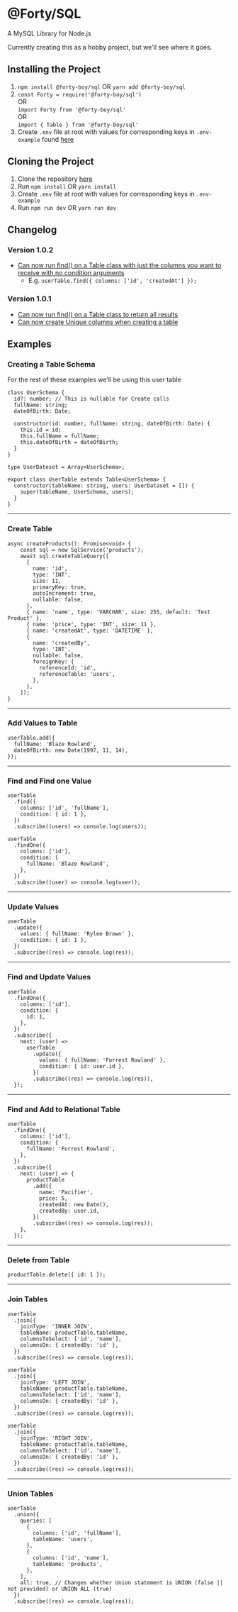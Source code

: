 # @Forty/SQL

A MySQL Library for Node.js

Currently creating this as a hobby project, but we'll see where it goes.

## Installing the Project

1. `npm install @forty-boy/sql` OR `yarn add @forty-boy/sql`
2. `const Forty = require('@forty-boy/sql')` \
   OR \
   `import Forty from '@forty-boy/sql'` \
   OR \
   `import { Table } from '@forty-boy/sql'`
3. Create `.env` file at root with values for corresponding keys in `.env-example` found [here](https://github.com/blaze-rowland/forty-sql/blob/main/.env-example)

## Cloning the Project

1. Clone the repository [here](https://github.com/blaze-rowland/forty-sql.git)
2. Run `npm install` OR `yarn install`
3. Create `.env` file at root with values for corresponding keys in `.env-example`
4. Run `npm run dev` OR `yarn run dev`

## Changelog

### Version 1.0.2

- [Can now run find() on a Table class with just the columns you want to receive with no condition arguments](https://github.com/blaze-rowland/forty-sql/issues/3)
  - E.g. `userTable.find({ columns: ['id', 'createdAt'] });`

### Version 1.0.1

- [Can now run find() on a Table class to return all results](https://github.com/blaze-rowland/forty-sql/issues/2)
- [Can now create Unique columns when creating a table](https://github.com/blaze-rowland/forty-sql/issues/1)

## Examples

### Creating a Table Schema

For the rest of these examples we'll be using this user table

```
class UserSchema {
  id?: number; // This is nullable for Create calls
  fullName: string;
  dateOfBirth: Date;

  constructor(id: number, fullName: string, dateOfBirth: Date) {
    this.id = id;
    this.fullName = fullName;
    this.dateOfBirth = dateOfBirth;
  }
}

type UserDateset = Array<UserSchema>;

export class UserTable extends Table<UserSchema> {
  constructor(tableName: string, users: UserDataset = []) {
    super(tableName, UserSchema, users);
  }
}
```

---

### Create Table

```
async createProducts(): Promise<void> {
    const sql = new SqlService('products');
    await sql.createTableQuery([
      {
        name: 'id',
        type: 'INT',
        size: 11,
        primaryKey: true,
        autoIncrement: true,
        nullable: false,
      },
      { name: 'name', type: 'VARCHAR', size: 255, default: 'Test Product' },
      { name: 'price', type: 'INT', size: 11 },
      { name: 'createdAt', type: 'DATETIME' },
      {
        name: 'createdBy',
        type: 'INT',
        nullable: false,
        foreignKey: {
          referenceId: 'id',
          referenceTable: 'users',
        },
      },
    ]);
}
```

---

### Add Values to Table

```
userTable.add({
  fullName: 'Blaze Rowland',
  dateOfBirth: new Date(1997, 11, 14),
});
```

---

### Find and Find one Value

```
userTable
  .find({
    columns: ['id', 'fullName'],
    condition: { id: 1 },
  })
  .subscribe((users) => console.log(users));
```

```
userTable
  .findOne({
    columns: ['id'],
    condition: {
      fullName: 'Blaze Rowland',
    },
  })
  .subscribe((user) => console.log(user));
```

---

### Update Values

```
userTable
  .update({
    values: { fullName: 'Rylee Brown' },
    condition: { id: 1 },
  })
  .subscribe((res) => console.log(res));
```

---

### Find and Update Values

```
userTable
  .findOne({
    columns: ['id'],
    condition: {
      id: 1,
    },
  })
  .subscribe({
    next: (user) =>
      userTable
        .update({
          values: { fullName: 'Forrest Rowland' },
          condition: { id: user.id },
        })
        .subscribe((res) => console.log(res)),
  });
```

---

### Find and Add to Relational Table

```
userTable
  .findOne({
    columns: ['id'],
    condition: {
      fullName: 'Forrest Rowland',
    },
  })
  .subscribe({
    next: (user) => {
      productTable
        .add({
          name: 'Pacifier',
          price: 5,
          createdAt: new Date(),
          createdBy: user.id,
        })
        .subscribe((res) => console.log(res));
    },
  });
```

---

### Delete from Table

```
productTable.delete({ id: 1 });
```

---

### Join Tables

```
userTable
  .join({
    joinType: 'INNER JOIN',
    tableName: productTable.tableName,
    columnsToSelect: ['id', 'name'],
    columnsOn: { createdBy: 'id' },
  })
  .subscribe((res) => console.log(res));
```

```
userTable
  .join({
    joinType: 'LEFT JOIN',
    tableName: productTable.tableName,
    columnsToSelect: ['id', 'name'],
    columnsOn: { createdBy: 'id' },
  })
  .subscribe((res) => console.log(res));
```

```
userTable
  .join({
    joinType: 'RIGHT JOIN',
    tableName: productTable.tableName,
    columnsToSelect: ['id', 'name'],
    columnsOn: { createdBy: 'id' },
  })
  .subscribe((res) => console.log(res));
```

---

### Union Tables

```
userTable
  .union({
    queries: [
      {
        columns: ['id', 'fullName'],
        tableName: 'users',
      },
      {
        columns: ['id', 'name'],
        tableName: 'products',
      },
    ],
    all: true, // Changes whether Union statement is UNION (false || not provided) or UNION ALL (true)
  })
  .subscribe((res) => console.log(res));
```
